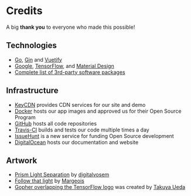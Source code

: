 # Credits

A big **thank you** to everyone who made this possible!

## Technologies ##

* [Go](https://golang.org/), [Gin](https://github.com/gin-gonic/gin) and [Vuetify](https://vuetifyjs.com/en/)
* [Google](https://developers.google.com/), [TensorFlow](https://www.tensorflow.org/), and [Material Design](https://material.io/)
* [Complete list of 3rd-party software packages](https://raw.githubusercontent.com/photoprism/photoprism/develop/NOTICE)

## Infrastructure ##

* [KeyCDN](https://www.keycdn.com/) provides CDN services for our site and demo
* [Docker](https://www.docker.com/) hosts our app images and approved us for their Open Source Program
* [GitHub](https://pages.github.com/) hosts all code repositories
* [Travis-CI](https://travis-ci.org/photoprism/photoprism) builds and tests our code multiple times a day
* [IssueHunt](https://issuehunt.io/repos/119160553) is a new service for funding Open Source development
* [DigitalOcean](https://www.digitalocean.com/) hosts our documentation and website

## Artwork ##

* [Prism Light Separation](https://www.flickr.com/photos/digitalvosem/44622462042/in/dateposted/) by [digitalvosem](https://www.flickr.com/photos/digitalvosem/)
* [Follow that light](https://www.flickr.com/photos/32658783@N03/24226085838/in/faves-12602671@N04/) by [Margeois](https://www.flickr.com/photos/32658783@N03/)
* [Gopher overlapping the TensorFlow logo](img/tensorgologo.png) was created by [Takuya Ueda](https://github.com/tenntenn)

